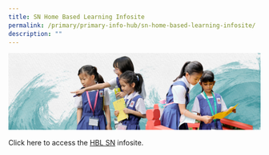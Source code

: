 ```yaml
---
title: SN Home Based Learning Infosite
permalink: /primary/primary-info-hub/sn-home-based-learning-infosite/
description: ""
---
```

![](/images/01%20Banner%20Photos/info-hub.jpg)

<p>Click here to access the&nbsp;<a href="http://bit.ly/HBL-SN">HBL SN</a>&nbsp;infosite.</p>